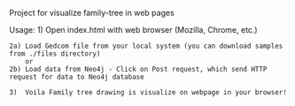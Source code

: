 Project for visualize family-tree in web pages

Usage:
    1) Open index.html with web browser (Mozilla, Chrome, etc.)

    2a) Load Gedcom file from your local system (you can download samples from ./files directory)
        or
    2b) Load data from Neo4j - Click on Post request, which send HTTP request for data to Neo4j database

    3)  Voila Family tree drawing is visualize on webpage in your browser!
